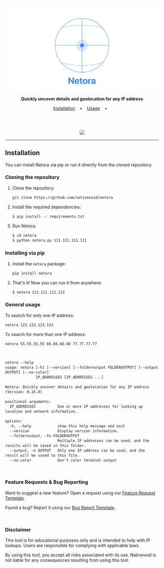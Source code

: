 <p align="center">
  <img src="/docs/images/netora-logo.png">
</p>

<p align="center">
  <b>Quickly uncover details and geolocation for any IP address</b>
</p>

<p align="center">
  <a href="#installation">Installation</a>
  &nbsp;&nbsp;&nbsp;•&nbsp;&nbsp;&nbsp;
  <a href="#general-usage">Usage</a>
  &nbsp;&nbsp;&nbsp;•&nbsp;&nbsp;&nbsp;
</p>

<br><br>


<p align="center">
  <img src="/docs/images/demo.png">


---

## Installation

You can install Netora via pip or run it directly from the cloned repository.


### Cloning the repository

1. Clone the repository:
   ```bash
   git clone https://github.com/nativevoid/netora
   ```
2. Install the required dependencies:
   ```bash
   $ pip install -r requirements.txt
   ```
3. Run Netora:
   ```bash
   $ cd netora
   $ python netora.py 111.111.111.111
   ```

### Installing via pip

1. Install the `netora` package:
   ```bash
   pip install netora

2. That's it! Now you can run it from anywhere:
   ```bash
   $ netora 111.111.111.111
   ```


### General usage

To search for only one IP address:
```bash
netora 123.123.123.123
```

To search for more than one IP address:
```bash
netora 55.55.55.55 66.66.66.66 77.77.77.77
```

&nbsp;
```console
netora --help
usage: netora [-h] [--version] [--folderoutput FOLDEROUTPUT] [--output OUTPUT] [--no-color]
              IP_ADDRESSES [IP_ADDRESSES ...]

Netora: Quickly uncover details and geolocation for any IP address (Version: 0.15.0)

positional arguments:
  IP_ADDRESSES          One or more IP addresses for looking up location and network information.

options:
  -h, --help            show this help message and exit
  --version             Display version information.
  --folderoutput, -fo FOLDEROUTPUT
                        Multiple IP addresses can be used, and the results will be saved in this folder.
  --output, -o OUTPUT   Only one IP address can be used, and the result will be saved to this file.
  --no-color            Don't color terminal output
```

<br>

### Feature Requests & Bug Reporting

Want to suggest a new feature? Open a request using our [Feature Request Template](../.github/ISSUE_TEMPLATE/feature-request.yaml).

Found a bug? Report it using our [Bug Report Template](../.github/ISSUE_TEMPLATE/bug-report.yaml).

<br>

### Disclaimer

This tool is for educational purposes only and is intended to help with IP lookups. Users are responsible for complying with applicable laws.

By using this tool, you accept all risks associated with its use. Nativevoid is not liable for any consequences resulting from using this tool.


